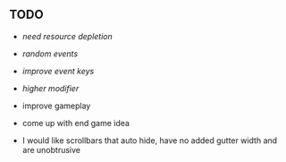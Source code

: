 
## TODO
- *need resource depletion*
- *random events*
- *improve event keys*
- *higher modifier*
- improve gameplay
- come up with end game idea

- I would like scrollbars that auto hide, have no added gutter width and are unobtrusive